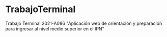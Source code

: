 # TrabajoTerminal
Trabajo Terminal 2021-A086 "Aplicación web de orientación y preparación para ingresar al nivel medio superior en el IPN"
